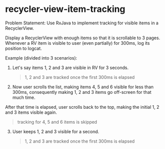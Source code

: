 # recycler-view-item-tracking

Problem Statement:
Use RxJava to implement tracking for visible items in a RecyclerView.

Display a RecyclerView with enough items so that it is scrollable to 3 pages. Whenever a RV item
is visible to user (even partially) for 300ms, log its position to logcat.

Example (divided into 3 scenarios):

1. Let's say items 1, 2 and 3 are visible in RV for 3 seconds.

   > 1, 2 and 3 are tracked once the first 300ms is elapsed

2. Now user scrolls the list, making items 4, 5 and 6 visible for less than 300ms, consequently making 1, 2 and 3 items go off-screen for that much time.

After that time is elapsed, user scrolls back to the top, making the initial 1, 2 and 3 items visible again.

   > tracking for 4, 5 and 6 items is skipped

3. User keeps 1, 2 and 3 visible for a second.

   > 1, 2 and 3 are tracked once the first 300ms is elapsed
